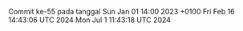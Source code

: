 Commit ke-55 pada tanggal Sun Jan 01 14:00 2023 +0100
Fri Feb 16 14:43:06 UTC 2024
Mon Jul  1 11:43:18 UTC 2024
